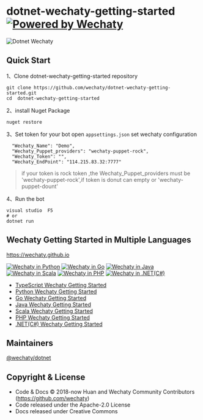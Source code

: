 # dotnet-wechaty-getting-started [![Powered by Wechaty](https://img.shields.io/badge/Powered%20By-Wechaty-brightgreen.svg)](https://github.com/wechaty/dotnet-wechaty)

![Dotnet Wechaty](https://raw.githubusercontent.com/wechaty/dotnet-wechaty/master/docs/images/dotnet-wechaty.png)

## Quick Start


1、Clone dotnet-wechaty-getting-started repository
```
git clone https://github.com/wechaty/dotnet-wechaty-getting-started.git
cd  dotnet-wechaty-getting-started
```

2、install Nuget Package
```
nuget restore 
```

3、Set token for your bot 
open `appsettings.json` set wechaty configuration 

```
  "Wechaty_Name": "Demo",
  "Wechaty_Puppet_providers": "wechaty-puppet-rock",
  "Wechaty_Token": "",
  "Wechaty_EndPoint": "114.215.83.32:7777"
```

> if your token is rock token ,the Wechaty_Puppet_providers must be 'wechaty-puppet-rock',if token is donut can empty or 'wechaty-puppet-dount'

4、Run the  bot
```
visual studio  F5 
# or
dotnet run
```

##  Wechaty Getting Started in Multiple Languages

<https://wechaty.github.io>

[![Wechaty in Python](https://img.shields.io/badge/Wechaty-Python-blue)](https://github.com/wechaty/python-wechaty)
[![Wechaty in Go](https://img.shields.io/badge/Wechaty-Go-7de)](https://github.com/wechaty/go-wechaty)
[![Wechaty in Java](https://img.shields.io/badge/Wechaty-Java-f80)](https://github.com/wechaty/java-wechaty)
[![Wechaty in Scala](https://img.shields.io/badge/Wechaty-Scala-890)](https://github.com/wechaty/scala-wechaty)
[![Wechaty in PHP](https://img.shields.io/badge/Wechaty-PHP-99c)](https://github.com/wechaty/php-wechaty)
[![Wechaty in .NET(C#)](https://img.shields.io/badge/Wechaty-.NET-629)](https://github.com/wechaty/dotnet-wechaty)

- [TypeScript Wechaty Getting Started](https://github.com/wechaty/wechaty-getting-started)
- [Python Wechaty Getting Started](https://github.com/wechaty/python-wechaty-getting-started)
- [Go Wechaty Getting Started](https://github.com/wechaty/go-wechaty-getting-started)
- [Java Wechaty Getting Started](https://github.com/wechaty/java-wechaty-getting-started)
- [Scala Wechaty Getting Started](https://github.com/wechaty/scala-wechaty-getting-started)
- [PHP Wechaty Getting Started](https://github.com/wechaty/php-wechaty-getting-started)
- [.NET(C#) Wechaty Getting Started](https://github.com/wechaty/dotnet-wechaty-getting-started)



## Maintainers

[@wechaty/dotnet](https://github.com/orgs/wechaty/teams/dotnet/members)

## Copyright & License

- Code & Docs © 2018-now Huan and Wechaty Community Contributors (<https://github.com/wechaty>)
- Code released under the Apache-2.0 License
- Docs released under Creative Commons

